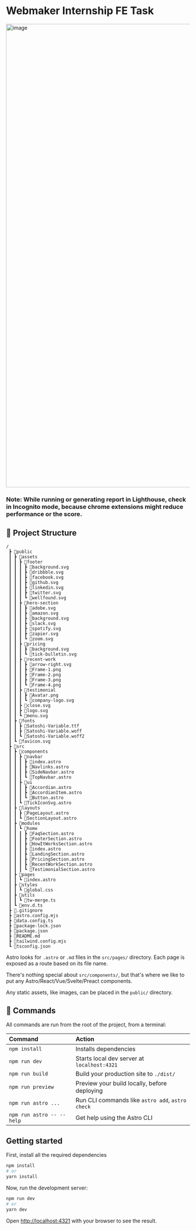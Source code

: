 # Webmaker Internship FE Task

<img width="1266" alt="image" src="https://github.com/SarathAdhi/Webmaker-Frontend-Task/assets/91727830/e23e5803-3458-49af-aa65-453fc9a7d315">

### Note: While running or generating report in Lighthouse, check in Incognito mode, because chrome extensions might reduce performance or the score.

## 🚀 Project Structure

```text
/
 ┣ 📂public
 ┃ ┣ 📂assets
 ┃ ┃ ┣ 📂footer
 ┃ ┃ ┃ ┣ 📜background.svg
 ┃ ┃ ┃ ┣ 📜dribbble.svg
 ┃ ┃ ┃ ┣ 📜facebook.svg
 ┃ ┃ ┃ ┣ 📜github.svg
 ┃ ┃ ┃ ┣ 📜linkedin.svg
 ┃ ┃ ┃ ┣ 📜twitter.svg
 ┃ ┃ ┃ ┗ 📜wellfound.svg
 ┃ ┃ ┣ 📂hero-section
 ┃ ┃ ┃ ┣ 📜adobe.svg
 ┃ ┃ ┃ ┣ 📜amazon.svg
 ┃ ┃ ┃ ┣ 📜background.svg
 ┃ ┃ ┃ ┣ 📜slack.svg
 ┃ ┃ ┃ ┣ 📜spotify.svg
 ┃ ┃ ┃ ┣ 📜zapier.svg
 ┃ ┃ ┃ ┗ 📜zoom.svg
 ┃ ┃ ┣ 📂pricing
 ┃ ┃ ┃ ┣ 📜background.svg
 ┃ ┃ ┃ ┗ 📜tick-bulletin.svg
 ┃ ┃ ┣ 📂recent-work
 ┃ ┃ ┃ ┣ 📜arrow-right.svg
 ┃ ┃ ┃ ┣ 📜Frame-1.png
 ┃ ┃ ┃ ┣ 📜Frame-2.png
 ┃ ┃ ┃ ┣ 📜Frame-3.png
 ┃ ┃ ┃ ┗ 📜Frame-4.png
 ┃ ┃ ┣ 📂testimonial
 ┃ ┃ ┃ ┣ 📜Avatar.png
 ┃ ┃ ┃ ┗ 📜company-logo.svg
 ┃ ┃ ┣ 📜close.svg
 ┃ ┃ ┣ 📜logo.svg
 ┃ ┃ ┗ 📜menu.svg
 ┃ ┣ 📂fonts
 ┃ ┃ ┣ 📜Satoshi-Variable.ttf
 ┃ ┃ ┣ 📜Satoshi-Variable.woff
 ┃ ┃ ┗ 📜Satoshi-Variable.woff2
 ┃ ┗ 📜favicon.svg
 ┣ 📂src
 ┃ ┣ 📂components
 ┃ ┃ ┣ 📂navbar
 ┃ ┃ ┃ ┣ 📜index.astro
 ┃ ┃ ┃ ┣ 📜Navlinks.astro
 ┃ ┃ ┃ ┣ 📜SideNavbar.astro
 ┃ ┃ ┃ ┗ 📜TopNavbar.astro
 ┃ ┃ ┣ 📂ui
 ┃ ┃ ┃ ┣ 📜Accordian.astro
 ┃ ┃ ┃ ┣ 📜AccordianItem.astro
 ┃ ┃ ┃ ┗ 📜Button.astro
 ┃ ┃ ┗ 📜TickIconSvg.astro
 ┃ ┣ 📂layouts
 ┃ ┃ ┣ 📜PageLayout.astro
 ┃ ┃ ┗ 📜SectionLayout.astro
 ┃ ┣ 📂modules
 ┃ ┃ ┗ 📂home
 ┃ ┃ ┃ ┣ 📜FaqSection.astro
 ┃ ┃ ┃ ┣ 📜FooterSection.astro
 ┃ ┃ ┃ ┣ 📜HowItWorksSection.astro
 ┃ ┃ ┃ ┣ 📜index.astro
 ┃ ┃ ┃ ┣ 📜LandingSection.astro
 ┃ ┃ ┃ ┣ 📜PricingSection.astro
 ┃ ┃ ┃ ┣ 📜RecentWorkSection.astro
 ┃ ┃ ┃ ┗ 📜TestimonialSection.astro
 ┃ ┣ 📂pages
 ┃ ┃ ┗ 📜index.astro
 ┃ ┣ 📂styles
 ┃ ┃ ┗ 📜global.css
 ┃ ┣ 📂utils
 ┃ ┃ ┗ 📜tw-merge.ts
 ┃ ┗ 📜env.d.ts
 ┣ 📜.gitignore
 ┣ 📜astro.config.mjs
 ┣ 📜data.config.ts
 ┣ 📜package-lock.json
 ┣ 📜package.json
 ┣ 📜README.md
 ┣ 📜tailwind.config.mjs
 ┗ 📜tsconfig.json
```

Astro looks for `.astro` or `.md` files in the `src/pages/` directory. Each page is exposed as a route based on its file name.

There's nothing special about `src/components/`, but that's where we like to put any Astro/React/Vue/Svelte/Preact components.

Any static assets, like images, can be placed in the `public/` directory.

## 🧞 Commands

All commands are run from the root of the project, from a terminal:

| Command                   | Action                                           |
| :------------------------ | :----------------------------------------------- |
| `npm install`             | Installs dependencies                            |
| `npm run dev`             | Starts local dev server at `localhost:4321`      |
| `npm run build`           | Build your production site to `./dist/`          |
| `npm run preview`         | Preview your build locally, before deploying     |
| `npm run astro ...`       | Run CLI commands like `astro add`, `astro check` |
| `npm run astro -- --help` | Get help using the Astro CLI                     |

## Getting started

First, install all the required dependencies

```bash
npm install
# or
yarn install
```

Now, run the development server:

```bash
npm run dev
# or
yarn dev
```

Open [http://localhost:4321](http://localhost:4321) with your browser to see the result.
